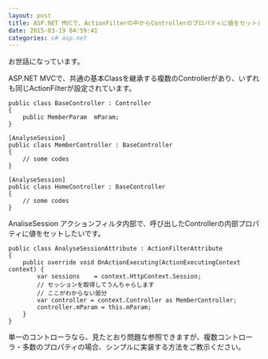 ```yaml
---
layout: post
title: ASP.NET MVCで、ActionFilterの中からControllerのプロパティに値をセットしたい
date: 2015-03-19 04:59:41
categories: c# asp.net
---
```

<p>お世話になっています。</p>

<p>ASP.NET MVCで、共通の基本Classを継承する複数のControllerがあり、いずれも同じActionFilterが設定されています。</p>

<pre><code>public class BaseController : Controller
{
    public MemberParam  mParam;
}

[AnalyseSession]
public class MemberController : BaseController
{
    // some codes
}

[AnalyseSession]
public class HomeController : BaseController
{
    // some codes
}
</code></pre>

<p>AnaliseSession アクションフィルタ内部で、呼び出したControllerの内部プロパティに値をセットしたいです。</p>

<pre><code>public class AnalyseSessionAttribute : ActionFilterAttribute
{
    public override void OnActionExecuting(ActionExecutingContext context) {
        var sessions    = context.HttpContext.Session;
        // セッションを取得してうんちゃらします
        // ここがわからない部分
        var controller = context.Controller as MemberController;
        controller.mParam = this.mParam;
    }
}
</code></pre>

<p>単一のコントローラなら、見たとおり問題な参照できますが、複数コントローラ・多数のプロパティの場合、シンプルに実装する方法をご教示ください。</p>
